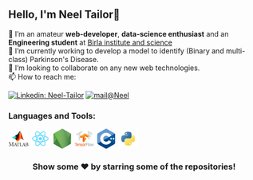 ## Hello, I'm Neel Tailor👋

🔭 I’m an amateur **web-developer**, **data-science enthusiast** and an **Engineering student** at [Birla institute and science](https://www.bits-pilani.ac.in/)<br/>
🌱 I’m currently working to develop a model to identify (Binary and multi-class) Parkinson's Disease.<br/>
👯 I’m looking to collaborate on any new web technologies.<br/>
📫 How to reach me:

[![Linkedin: Neel-Tailor](https://img.shields.io/badge/-Neel-blue?style=flat-square&logo=Linkedin&logoColor=white&link=www.linkedin.com/in/neel-tailor-5601)](www.linkedin.com/in/neel-tailor-5601)
[![mail@Neel](https://img.shields.io/badge/mail%40-Neel-blue)](mailto:f20190152@pilani.bits-pilani.ac.in)

### Languages and Tools:  


<code><img height="40" src="https://raw.githubusercontent.com/github/explore/80688e429a7d4ef2fca1e82350fe8e3517d3494d/topics/matlab/matlab.png"></code>
<code><img height="40" src="https://raw.githubusercontent.com/github/explore/80688e429a7d4ef2fca1e82350fe8e3517d3494d/topics/react/react.png"></code>
<code><img height="40" src="https://raw.githubusercontent.com/github/explore/80688e429a7d4ef2fca1e82350fe8e3517d3494d/topics/nodejs/nodejs.png"></code> 
<code><img height="40" src="https://raw.githubusercontent.com/github/explore/80688e429a7d4ef2fca1e82350fe8e3517d3494d/topics/tensorflow/tensorflow.png"></code> 
<code><img height="40" src="https://raw.githubusercontent.com/github/explore/80688e429a7d4ef2fca1e82350fe8e3517d3494d/topics/cpp/cpp.png"></code> 
<code><img height="40" src="https://raw.githubusercontent.com/github/explore/80688e429a7d4ef2fca1e82350fe8e3517d3494d/topics/python/python.png"></code>

<div align="center">
  
### Show some ❤️ by starring some of the repositories!
  
</div>


<!--
**HarshVardhanSingh261/HarshVardhanSingh261** is a ✨ _special_ ✨ repository because its `README.md` (this file) appears on your GitHub profile.

Here are some ideas to get you started:

- 🔭 I’m currently working on ...
- 🌱 I’m currently learning ...
- 👯 I’m looking to collaborate on ...
- 🤔 I’m looking for help with ...
- 💬 Ask me about ...
- 📫 How to reach me: ...
- 😄 Pronouns: ...
- ⚡ Fun fact: ...
-->

